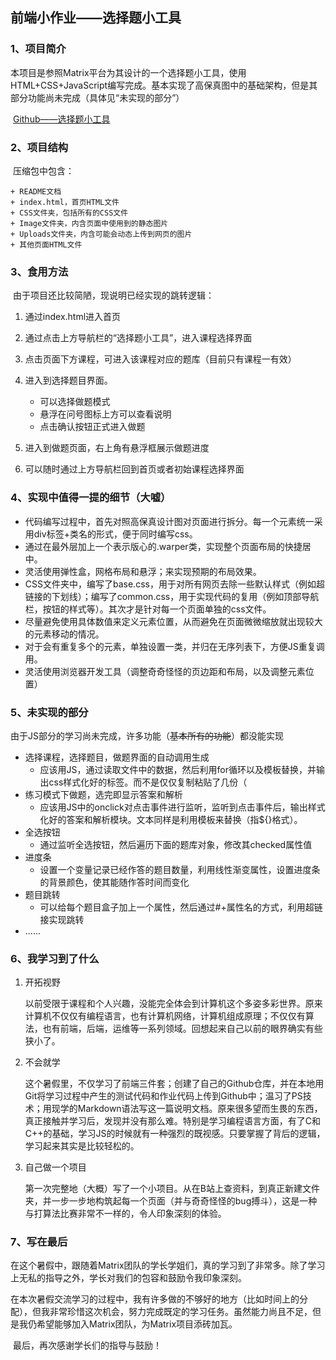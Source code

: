 ## 前端小作业——选择题小工具

### 1、项目简介

​		本项目是参照Matrix平台为其设计的一个选择题小工具，使用HTML+CSS+JavaScript编写完成。基本实现了高保真图中的基础架构，但是其部分功能尚未完成（具体见“未实现的部分”）

​		[Github——选择题小工具](https://github.com/Smallorange666/Web-learning/tree/master/)

### 2、项目结构

​		压缩包中包含：

	+ README文档
	+ index.html，首页HTML文件
	+ CSS文件夹，包括所有的CSS文件
	+ Image文件夹，内含页面中使用到的静态图片
	+ Uploads文件夹，内含可能会动态上传到网页的图片
	+ 其他页面HTML文件

### 3、食用方法

​		由于项目还比较简陋，现说明已经实现的跳转逻辑：

1. 通过index.html进入首页
2. 通过点击上方导航栏的“选择题小工具”，进入课程选择界面
3. 点击页面下方课程，可进入该课程对应的题库（目前只有课程一有效）
4. 进入到选择题目界面。
   + 可以选择做题模式
   + 悬浮在问号图标上方可以查看说明
   + 点击确认按钮正式进入做题

5. 进入到做题页面，右上角有悬浮框展示做题进度
6. 可以随时通过上方导航栏回到首页或者初始课程选择界面

### 4、实现中值得一提的细节（大嘘）

+ 代码编写过程中，首先对照高保真设计图对页面进行拆分。每一个元素统一采用div标签+类名的形式，便于同时编写css。
+ 通过在最外层加上一个表示版心的.warper类，实现整个页面布局的快捷居中。
+ 灵活使用弹性盒，网格布局和悬浮；来实现预期的布局效果。
+ CSS文件夹中，编写了base.css，用于对所有网页去除一些默认样式（例如超链接的下划线）；编写了common.css，用于实现代码的复用（例如顶部导航栏，按钮的样式等）。其次才是针对每一个页面单独的css文件。
+ 尽量避免使用具体数值来定义元素位置，从而避免在页面微微缩放就出现较大的元素移动的情况。
+ 对于会有重复多个的元素，单独设置一类，并归在无序列表下，方便JS重复调用。
+ 灵活使用浏览器开发工具（调整奇奇怪怪的页边距和布局，以及调整元素位置）

### 5、未实现的部分

​		由于JS部分的学习尚未完成，许多功能（~~基本所有的功能~~）都没能实现

+ 选择课程，选择题目，做题界面的自动调用生成
  + 应该用JS，通过读取文件中的数据，然后利用for循环以及模板替换，并输出css样式化好的标签。而不是仅仅复制粘贴了几份（
+ 练习模式下做题，选完即显示答案和解析
  + 应该用JS中的onclick对点击事件进行监听，监听到点击事件后，输出样式化好的答案和解析模块。文本同样是利用模板来替换（指${}格式）。
+ 全选按钮
  + 通过监听全选按钮，然后遍历下面的题库对象，修改其checked属性值
+ 进度条
  + 设置一个变量记录已经作答的题目数量，利用线性渐变属性，设置进度条的背景颜色，使其能随作答时间而变化
+ 题目跳转
  + 可以给每个题目盒子加上一个属性，然后通过#+属性名的方式，利用超链接实现跳转
+ ......

### 6、我学习到了什么

1. 开拓视野

   以前受限于课程和个人兴趣，没能完全体会到计算机这个多姿多彩世界。原来计算机不仅仅有编程语言，也有计算机网络，计算机组成原理；不仅仅有算法，也有前端，后端，运维等一系列领域。回想起来自己以前的眼界确实有些狭小了。

2. 不会就学

   这个暑假里，不仅学习了前端三件套；创建了自己的Github仓库，并在本地用Git将学习过程中产生的测试代码和作业代码上传到Github中；温习了PS技术；用现学的Markdown语法写这一篇说明文档。原来很多望而生畏的东西，真正接触并学习后，发现并没有那么难。特别是学习编程语言方面，有了C和C++的基础，学习JS的时候就有一种强烈的既视感。只要掌握了背后的逻辑，学习起来其实是比较轻松的。

3. 自己做一个项目

   第一次完整地（大概）写了一个小项目。从在B站上查资料，到真正新建文件夹，并一步一步地构筑起每一个页面（并与奇奇怪怪的bug搏斗），这是一种与打算法比赛非常不一样的，令人印象深刻的体验。

### 7、写在最后

​		在这个暑假中，跟随着Matrix团队的学长学姐们，真的学习到了非常多。除了学习上无私的指导之外，学长对我们的包容和鼓励令我印象深刻。

​		在本次暑假交流学习的过程中，我有许多做的不够好的地方（比如时间上的分配），但我非常珍惜这次机会，努力完成既定的学习任务。虽然能力尚且不足，但是我仍希望能够加入Matrix团队，为Matrix项目添砖加瓦。

​		最后，再次感谢学长们的指导与鼓励！
